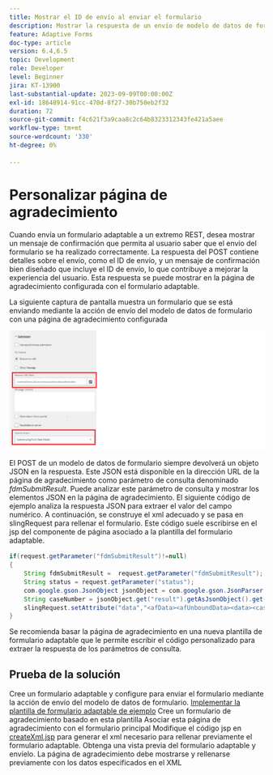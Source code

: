 ```yaml
---
title: Mostrar el ID de envío al enviar el formulario
description: Mostrar la respuesta de un envío de modelo de datos de formulario en la página de agradecimiento
feature: Adaptive Forms
doc-type: article
version: 6.4,6.5
topic: Development
role: Developer
level: Beginner
jira: KT-13900
last-substantial-update: 2023-09-09T00:00:00Z
exl-id: 18648914-91cc-470d-8f27-30b750eb2f32
duration: 72
source-git-commit: f4c621f3a9caa8c2c64b8323312343fe421a5aee
workflow-type: tm+mt
source-wordcount: '330'
ht-degree: 0%

---
```


# Personalizar página de agradecimiento

Cuando envía un formulario adaptable a un extremo REST, desea mostrar un mensaje de confirmación que permita al usuario saber que el envío del formulario se ha realizado correctamente. La respuesta del POST contiene detalles sobre el envío, como el ID de envío, y un mensaje de confirmación bien diseñado que incluye el ID de envío, lo que contribuye a mejorar la experiencia del usuario. Esta respuesta se puede mostrar en la página de agradecimiento configurada con el formulario adaptable.

La siguiente captura de pantalla muestra un formulario que se está enviando mediante la acción de envío del modelo de datos de formulario con una página de agradecimiento configurada

![página de agradecimiento](./assets/thank-you-page-fdm-submit.png)

El POST de un modelo de datos de formulario siempre devolverá un objeto JSON en la respuesta. Este JSON está disponible en la dirección URL de la página de agradecimiento como parámetro de consulta denominado _fdmSubmitResult_. Puede analizar este parámetro de consulta y mostrar los elementos JSON en la página de agradecimiento.
El siguiente código de ejemplo analiza la respuesta JSON para extraer el valor del campo numérico. A continuación, se construye el xml adecuado y se pasa en slingRequest para rellenar el formulario. Este código suele escribirse en el jsp del componente de página asociado a la plantilla del formulario adaptable.

```java
if(request.getParameter("fdmSubmitResult")!=null)
{
    String fdmSubmitResult =  request.getParameter("fdmSubmitResult");
    String status = request.getParameter("status");
    com.google.gson.JsonObject jsonObject = com.google.gson.JsonParser.parseString(fdmSubmitResult).getAsJsonObject();
    String caseNumber = jsonObject.get("result").getAsJsonObject().get("number").getAsString();
    slingRequest.setAttribute("data","<afData><afUnboundData><data><caseNumber>"+caseNumber+"</caseNumber><status>"+status+"</status></data></afUnboundData></afData>");
}
```

Se recomienda basar la página de agradecimiento en una nueva plantilla de formulario adaptable que le permite escribir el código personalizado para extraer la respuesta de los parámetros de consulta.

## Prueba de la solución

Cree un formulario adaptable y configure para enviar el formulario mediante la acción de envío del modelo de datos de formulario.
[Implementar la plantilla de formulario adaptable de ejemplo](assets/thank-you-page-template.zip)
Cree un formulario de agradecimiento basado en esta plantilla
Asociar esta página de agradecimiento con el formulario principal
Modifique el código jsp en [createXml.jsp](http://localhost:4502/apps/thank-you-page-template/component/page/thankyoupage/createxml.jsp) para generar el xml necesario para rellenar previamente el formulario adaptable.
Obtenga una vista previa del formulario adaptable y envíelo.
La página de agradecimiento debe mostrarse y rellenarse previamente con los datos especificados en el XML
